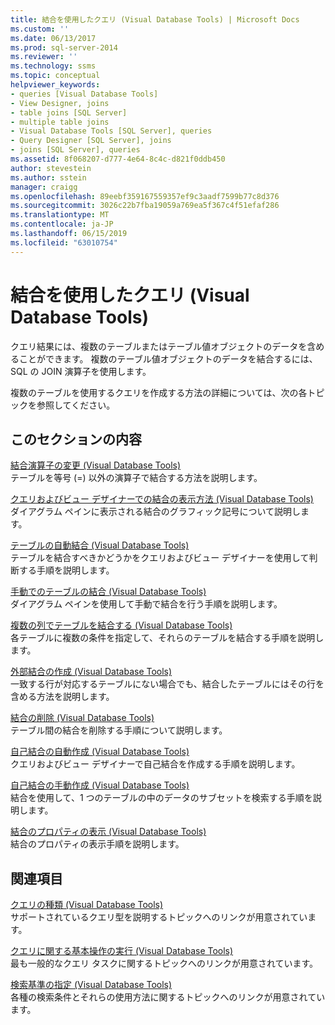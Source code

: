 ```yaml
---
title: 結合を使用したクエリ (Visual Database Tools) | Microsoft Docs
ms.custom: ''
ms.date: 06/13/2017
ms.prod: sql-server-2014
ms.reviewer: ''
ms.technology: ssms
ms.topic: conceptual
helpviewer_keywords:
- queries [Visual Database Tools]
- View Designer, joins
- table joins [SQL Server]
- multiple table joins
- Visual Database Tools [SQL Server], queries
- Query Designer [SQL Server], joins
- joins [SQL Server], queries
ms.assetid: 8f068207-d777-4e64-8c4c-d821f0ddb450
author: stevestein
ms.author: sstein
manager: craigg
ms.openlocfilehash: 89eebf359167559357ef9c3aadf7599b77c8d376
ms.sourcegitcommit: 3026c22b7fba19059a769ea5f367c4f51efaf286
ms.translationtype: MT
ms.contentlocale: ja-JP
ms.lasthandoff: 06/15/2019
ms.locfileid: "63010754"
---
```

# <a name="query-with-joins-visual-database-tools"></a>結合を使用したクエリ (Visual Database Tools)
  クエリ結果には、複数のテーブルまたはテーブル値オブジェクトのデータを含めることができます。 複数のテーブル値オブジェクトのデータを結合するには、SQL の JOIN 演算子を使用します。  
  
 複数のテーブルを使用するクエリを作成する方法の詳細については、次の各トピックを参照してください。  
  
## <a name="in-this-section"></a>このセクションの内容  
 [結合演算子の変更 (Visual Database Tools)](visual-database-tools.md)  
 テーブルを等号 (=) 以外の演算子で結合する方法を説明します。  
  
 [クエリおよびビュー デザイナーでの結合の表示方法 (Visual Database Tools)](how-the-query-and-view-designer-represents-joins-visual-database-tools.md)  
 ダイアグラム ペインに表示される結合のグラフィック記号について説明します。  
  
 [テーブルの自動結合 (Visual Database Tools)](join-tables-automatically-visual-database-tools.md)  
 テーブルを結合すべきかどうかをクエリおよびビュー デザイナーを使用して判断する手順を説明します。  
  
 [手動でのテーブルの結合 (Visual Database Tools)](join-tables-manually-visual-database-tools.md)  
 ダイアグラム ペインを使用して手動で結合を行う手順を説明します。  
  
 [複数の列でテーブルを結合する (Visual Database Tools)](join-tables-on-multiple-columns-visual-database-tools.md)  
 各テーブルに複数の条件を指定して、それらのテーブルを結合する手順を説明します。  
  
 [外部結合の作成 (Visual Database Tools)](create-outer-joins-visual-database-tools.md)  
 一致する行が対応するテーブルにない場合でも、結合したテーブルにはその行を含める方法を説明します。  
  
 [結合の削除 (Visual Database Tools)](remove-joins-visual-database-tools.md)  
 テーブル間の結合を削除する手順について説明します。  
  
 [自己結合の自動作成 (Visual Database Tools)](create-self-joins-automatically-visual-database-tools.md)  
 クエリおよびビュー デザイナーで自己結合を作成する手順を説明します。  
  
 [自己結合の手動作成 (Visual Database Tools)](create-self-joins-manually-visual-database-tools.md)  
 結合を使用して、1 つのテーブルの中のデータのサブセットを検索する手順を説明します。  
  
 [結合のプロパティの表示 (Visual Database Tools)](view-join-properties-visual-database-tools.md)  
 結合のプロパティの表示手順を説明します。  
  
## <a name="related-sections"></a>関連項目  
 [クエリの種類 (Visual Database Tools)](types-of-queries-visual-database-tools.md)  
 サポートされているクエリ型を説明するトピックへのリンクが用意されています。  
  
 [クエリに関する基本操作の実行 (Visual Database Tools)](perform-basic-operations-with-queries-visual-database-tools.md)  
 最も一般的なクエリ タスクに関するトピックへのリンクが用意されています。  
  
 [検索基準の指定 (Visual Database Tools)](specify-search-criteria-visual-database-tools.md)  
 各種の検索条件とそれらの使用方法に関するトピックへのリンクが用意されています。  
  
  
